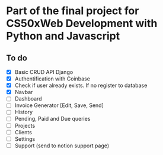 # Part of the final project for CS50xWeb Development with Python and Javascript

## To do

- [x] Basic CRUD API Django
- [x] Authentification with Coinbase
- [x] Check if user already exists. If no register to database
- [x] Navbar
- [ ] Dashboard
- [ ] Invoice Generator [Edit, Save, Send]
- [ ] History
 - [ ] Pending, Paid and Due queries
- [ ] Projects
- [ ] Clients
- [ ] Settings
- [ ] Support (send to notion support page)

